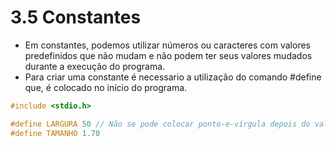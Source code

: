 # 3.5 Constantes 

- Em constantes, podemos utilizar números ou caracteres com valores predefinidos que não mudam e não podem ter seus valores mudados durante a execução do programa.
- Para criar uma constante é necessario a utilização do comando #define que, é colocado no início do programa.

```c
#include <stdio.h>

#define LARGURA 50 // Não se pode colocar ponto-e-vírgula depois do valor
#define TAMANHO 1.70
```
